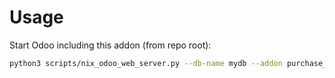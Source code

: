 # Usage

Start Odoo including this addon (from repo root):

```bash
python3 scripts/nix_odoo_web_server.py --db-name mydb --addon purchase_quick
```
